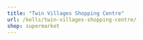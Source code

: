```yaml
---
title: "Twin Villages Shopping Centre"
url: /kells/twin-villages-shopping-centre/
shop: supermarket
---
```

